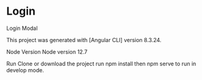 # Login

Login Modal

This project was generated with [Angular CLI] version 8.3.24.

Node Version
Node version 12.7

Run
Clone or download the project run npm install then npm serve to run in develop mode.
